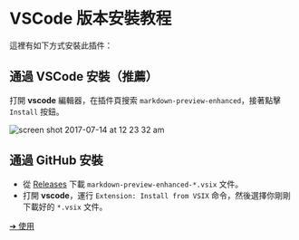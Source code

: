 # VSCode 版本安裝教程

這裡有如下方式安裝此插件：

## 通過 VSCode 安裝（推薦）
打開 **vscode** 編輯器，在插件頁搜索 `markdown-preview-enhanced`，接著點擊 `Install` 按鈕。  

![screen shot 2017-07-14 at 12 23 32 am](https://user-images.githubusercontent.com/1908863/28199365-bb03a570-682a-11e7-8f65-d7d2b258d583.png)

## 通過 GitHub 安裝
* 從 [Releases](https://github.com/shd101wyy/vscode-markdown-preview-enhanced/releases) 下載 `markdown-preview-enhanced-*.vsix` 文件。   
* 打開 **vscode**，運行 `Extension: Install from VSIX` 命令，然後選擇你剛剛下載好的 `*.vsix` 文件。

[➔ 使用](zh-tw/usages.md)